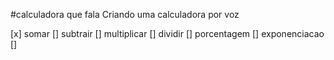 #calculadora que fala
Criando uma calculadora por voz

[x] somar
[] subtrair
[] multiplicar
[] dividir
[] porcentagem
[] exponenciacao
[] 